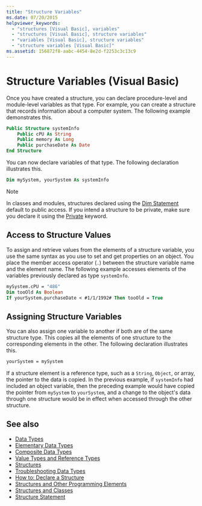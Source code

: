 ```yaml
---
title: "Structure Variables"
ms.date: 07/20/2015
helpviewer_keywords:
  - "structures [Visual Basic], variables"
  - "structures [Visual Basic], structure variables"
  - "variables [Visual Basic], structure variables"
  - "structure variables [Visual Basic]"
ms.assetid: 156872f8-aabc-4454-8e2d-f2253c3c13c9
---
```

# Structure Variables (Visual Basic)

Once you have created a structure, you can declare procedure-level and module-level variables as that type. For example, you can create a structure that records information about a computer system. The following example demonstrates this.

```vb
Public Structure systemInfo
    Public cPU As String
    Public memory As Long
    Public purchaseDate As Date
End Structure
```

You can now declare variables of that type. The following declaration illustrates this.

```vb
Dim mySystem, yourSystem As systemInfo
```

> [!NOTE]
> In classes and modules, structures declared using the [Dim Statement](../../../language-reference/statements/dim-statement.md) default to public access. If you intend a structure to be private, make sure you declare it using the [Private](../../../language-reference/modifiers/private.md) keyword.

## Access to Structure Values

To assign and retrieve values from the elements of a structure variable, you use the same syntax as you use to set and get properties on an object. You place the member access operator (`.`) between the structure variable name and the element name. The following example accesses elements of the variables previously declared as type `systemInfo`.

```vb
mySystem.cPU = "486"
Dim tooOld As Boolean
If yourSystem.purchaseDate < #1/1/1992# Then tooOld = True
```

## Assigning Structure Variables

You can also assign one variable to another if both are of the same structure type. This copies all the elements of one structure to the corresponding elements in the other. The following declaration illustrates this.

```vb
yourSystem = mySystem
```

If a structure element is a reference type, such as a `String`, `Object`, or array, the pointer to the data is copied. In the previous example, if `systemInfo` had included an object variable, then the preceding example would have copied the pointer from `mySystem` to `yourSystem`, and a change to the object's data through one structure would be in effect when accessed through the other structure.

## See also

- [Data Types](index.md)
- [Elementary Data Types](elementary-data-types.md)
- [Composite Data Types](composite-data-types.md)
- [Value Types and Reference Types](value-types-and-reference-types.md)
- [Structures](structures.md)
- [Troubleshooting Data Types](troubleshooting-data-types.md)
- [How to: Declare a Structure](how-to-declare-a-structure.md)
- [Structures and Other Programming Elements](structures-and-other-programming-elements.md)
- [Structures and Classes](structures-and-classes.md)
- [Structure Statement](../../../language-reference/statements/structure-statement.md)
